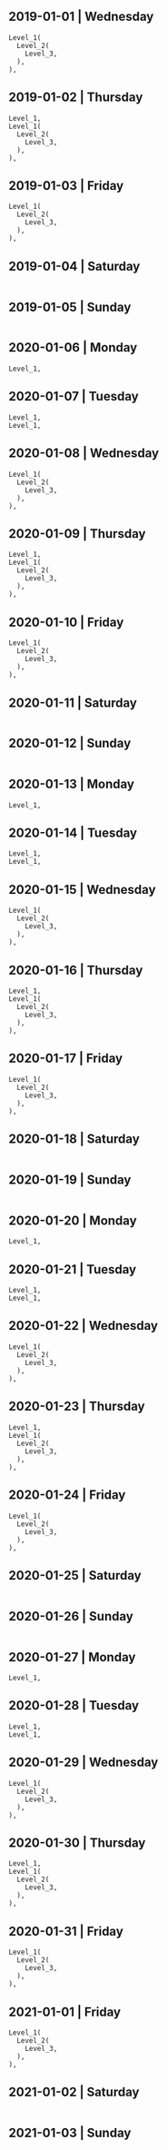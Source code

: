 ## 2019-01-01 | Wednesday

```text
Level_1(
  Level_2(
    Level_3,
  ),
),
```

## 2019-01-02 | Thursday

```text
Level_1,
Level_1(
  Level_2(
    Level_3,
  ),
),
```

## 2019-01-03 | Friday

```text
Level_1(
  Level_2(
    Level_3,
  ),
),
```

## 2019-01-04 | Saturday

```text

```

## 2019-01-05 | Sunday

```text

```

## 2020-01-06 | Monday

```text
Level_1,
```

## 2020-01-07 | Tuesday

```text
Level_1,
Level_1,
```

## 2020-01-08 | Wednesday

```text
Level_1(
  Level_2(
    Level_3,
  ),
),
```

## 2020-01-09 | Thursday

```text
Level_1,
Level_1(
  Level_2(
    Level_3,
  ),
),
```

## 2020-01-10 | Friday

```text
Level_1(
  Level_2(
    Level_3,
  ),
),
```

## 2020-01-11 | Saturday

```text

```

## 2020-01-12 | Sunday

```text

```

## 2020-01-13 | Monday

```text
Level_1,
```

## 2020-01-14 | Tuesday

```text
Level_1,
Level_1,
```

## 2020-01-15 | Wednesday

```text
Level_1(
  Level_2(
    Level_3,
  ),
),
```

## 2020-01-16 | Thursday

```text
Level_1,
Level_1(
  Level_2(
    Level_3,
  ),
),
```

## 2020-01-17 | Friday

```text
Level_1(
  Level_2(
    Level_3,
  ),
),
```

## 2020-01-18 | Saturday

```text

```

## 2020-01-19 | Sunday

```text

```

## 2020-01-20 | Monday

```text
Level_1,
```

## 2020-01-21 | Tuesday

```text
Level_1,
Level_1,
```

## 2020-01-22 | Wednesday

```text
Level_1(
  Level_2(
    Level_3,
  ),
),
```

## 2020-01-23 | Thursday

```text
Level_1,
Level_1(
  Level_2(
    Level_3,
  ),
),
```

## 2020-01-24 | Friday

```text
Level_1(
  Level_2(
    Level_3,
  ),
),
```

## 2020-01-25 | Saturday

```text

```

## 2020-01-26 | Sunday

```text

```

## 2020-01-27 | Monday

```text
Level_1,
```

## 2020-01-28 | Tuesday

```text
Level_1,
Level_1,
```

## 2020-01-29 | Wednesday

```text
Level_1(
  Level_2(
    Level_3,
  ),
),
```

## 2020-01-30 | Thursday

```text
Level_1,
Level_1(
  Level_2(
    Level_3,
  ),
),
```

## 2020-01-31 | Friday

```text
Level_1(
  Level_2(
    Level_3,
  ),
),
```

## 2021-01-01 | Friday

```text
Level_1(
  Level_2(
    Level_3,
  ),
),
```

## 2021-01-02 | Saturday

```text

```

## 2021-01-03 | Sunday

```text

```

